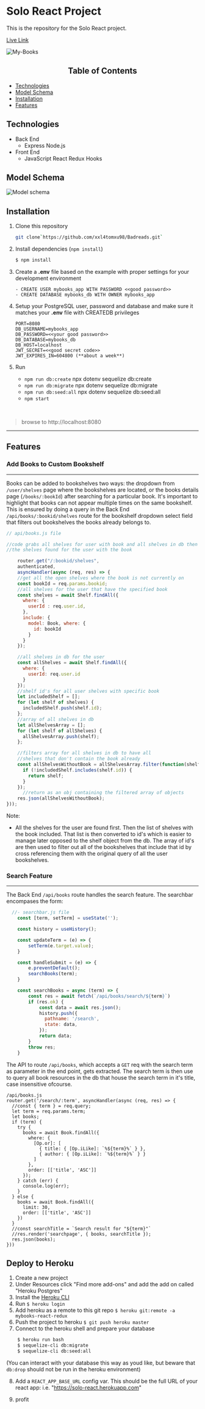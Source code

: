 # Solo React Project

This is the repository for the Solo React project.

[Live Link](https://mybooks-react-redux.herokuapp.com/)

![My-Books](client/public/webfonts/pic01.jpg)

<div align="center">
  <h2>Table of Contents</h2>
</div>

- [Technologies](#Technologies)
- [Model Schema](#Model-Schema)
- [Installation](#Installation)
- [Features](#Features)

## Technologies
- Back End
  - Express Node.js
- Front End
  - JavaScript React Redux Hooks

## Model Schema
![Model schema](documentation/images/mybooks-schema.jpg)

## Installation

1. Clone this repository
    ```bash
    git clone`https://github.com/xxl4tomxu98/Badreads.git`
    ```
2. Install dependencies (`npm install`)
    ```bash
    $ npm install
    ```
3. Create a **.env** file based on the example with proper settings for your
   development environment
    ```
    - CREATE USER mybooks_app WITH PASSWORD <<good password>>
    - CREATE DATABASE mybooks_db WITH OWNER mybooks_app
    ```
4. Setup your PostgreSQL user, password and database and make sure it matches your **.env** file with CREATEDB privileges
    ```
    PORT=8080
    DB_USERNAME=mybooks_app
    DB_PASSWORD=<<your good password>>
    DB_DATABASE=mybooks_db
    DB_HOST=localhost
    JWT_SECRET=<<good secret code>>
    JWT_EXPIRES_IN=604800 (**about a week**)
    ```

5. Run
   * `npm run db:create`
      npx dotenv sequelize db:create
   * `npm run db:migrate`
      npx dotenv sequelize db:migrate
   * `npm run db:seed:all`
      npx dotenv sequelize db:seed:all
   * `npm start`

<br>

> browse to http://localhost:8080
---

## Features

### Add Books to Custom Bookshelf
***
Books can be added to bookshelves two ways: the dropdown from `/user/shelves` page where the bookshelves are located, or the books details page (`/books/:bookId`) after searching for a particular book. It's important to highlight that books can not appear multiple times on the same bookshelf. This is ensured by doing a query in the Back End `/api/books/:bookid/shelves` route for the bookshelf dropdown select field that filters out bookshelves the books already belongs to.

```js
// api/books.js file

//code grabs all shelves for user with book and all shelves in db then filters out all shelves by excluding
//the shelves found for the user with the book

    router.get("/:bookid/shelves",
    authenticated,
    asyncHandler(async (req, res) => {
    //get all the open shelves where the book is not currently on
    const bookId = req.params.bookid;
    //all shelves for the user that have the specified book
    const shelves = await Shelf.findAll({
      where: {
        userId : req.user.id,
      },
      include: {
        model: Book, where: {
          id: bookId
        }
      }
    });

    //all shelves in db for the user
    const allShelves = await Shelf.findAll({
      where: {
        userId: req.user.id
      }
    });
    //shelf id's for all user shelves with specific book
    let includedShelf = [];
    for (let shelf of shelves) {
      includedShelf.push(shelf.id);
    };
    //array of all shelves in db
    let allShelvesArray = [];
    for (let shelf of allShelves) {
      allShelvesArray.push(shelf);
    };

    //filters array for all shelves in db to have all
    //shelves that don't contain the book already
    const allShelvesWithoutBook = allShelvesArray.filter(function(shelf) {
      if (!includedShelf.includes(shelf.id)) {
        return shelf;
      }
    });
      //return as an obj containing the filtered array of objects
    res.json(allShelvesWithoutBook);
}));


```
Note:
  - All the shelves for the user are found first. Then the list of shelves with the book included. That list is then converted to id's which is easier to manage later opposed to the shelf object from the db. The array of id's are then used to filter out all of the bookshelves that include that id by cross referencing them with the original query of all the user bookshelves.



### Search Feature
***
The Back End `/api/books` route handles the search feature. The searchbar encompases the form:

```React.js
  //- searchbar.js file
    const [term, setTerm] = useState('');

    const history = useHistory();

    const updateTerm = (e) => {
        setTerm(e.target.value);
    }

    const handleSubmit = (e) => {
        e.preventDefault();
        searchBooks(term);
    }

    const searchBooks = async (term) => {
        const res = await fetch(`/api/books/search/${term}`)
        if (res.ok) {
            const data = await res.json();
            history.push({
              pathname: '/search',
              state: data,
            });
            return data;
        }
        throw res;
    }
```

The API to route `/api/books`, which accepts a `GET` req with the search term as parameter in the end point, gets extracted. The search term is then use to query all book resources in the db that house the search term in it's title, case insensitive ofcourse.

```
/api/books.js
router.get('/search/:term', asyncHandler(async (req, res) => {
  //const { term } = req.query;
  let term = req.params.term;
  let books;
  if (term) {
    try {
      books = await Book.findAll({
        where: {
          [Op.or]: [
            { title: { [Op.iLike]: `%${term}%` } },
            { author: { [Op.iLike]: `%${term}%` } }
          ]
        },
        order: [['title', 'ASC']]
      });
    } catch (err) {
      console.log(err);
    }
  } else {
    books = await Book.findAll({
      limit: 30,
      order: [['title', 'ASC']]
    })
  }
  //const searchTitle = `Search result for "${term}"`
  //res.render('searchpage', { books, searchTitle });
  res.json(books);
}))
```

## Deploy to Heroku

1. Create a new project
2. Under Resources click "Find more add-ons" and add the add on called "Heroku Postgres"
3. Install the [Heroku CLI](https://devcenter.heroku.com/articles/heroku-command-line)
4. Run `$ heroku login`
5. Add heroku as a remote to this git repo `$ heroku git:remote -a mybooks-react-redux`
6. Push the project to heroku `$ git push heroku master`
7. Connect to the heroku shell and prepare your database

```bash
    $ heroku run bash
    $ sequelize-cli db:migrate
    $ sequelize-cli db:seed:all
```
(You can interact with your database this way as youd like, but beware that `db:drop` should not be run in the heroku environment)

8. Add a `REACT_APP_BASE_URL` config var.  This should be the full URL of your react app: i.e. "https://solo-react.herokuapp.com"

9. profit
